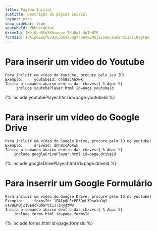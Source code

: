 ```yaml
---
title: Página Inicial
subtitle: Descrição da página inicial
layout: page
show_sidebar: true
youtubeId: dhh9zcA6Xwk
driveId: 1XejOcnSVg5KWxweoe-TXaDol-dqTeHTE
formsId: 1FAIpQLScPE3QyL3DsoXuOgY-uaVBEMQjZ1Seuckubarbi1JTIRygtWw
---
```


# Para inserir um vídeo do Youtube

```
Para incluir um vídeo do Youtube, procure pelo seu ID!
Exemplo:     youtubeId: dhh9zcA6Xwk
Insira o comando abaixo dentro das chaves:{ % Aqui %}
     include youtubePlayer.html id=page.youtubeId
```

{% include youtubePlayer.html id=page.youtubeId %}


# Para inserir um vídeo do Google Drive

```
Para incluir um vídeo do Google Drive, procure pelo ID no youtube!
Exemplo:     driveId: dhh9zcA6Xwk
Insira o comando abaixo dentro das chaves:{ % Aqui %}
    include googleDrivePlayer.html id=page.driveId
```

{% include googleDrivePlayer.html id=page.driveId %}

# Para inserrir um Google Formulário

```
Para incluir um vídeo do Google Drive, procure pelo ID no youtube!
Exemplo:     formsId: 1FAIpQLScPE3QyL3DsoXuOgY-uaVBEMQjZ1Seuckubarbi1JTIRygtWw
Insira o comando abaixo dentro das chaves:{ % Aqui %}
    include forms.html id=page.formsId
```

{% include forms.html id=page.formsId %}